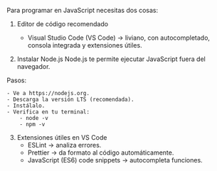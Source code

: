 Para programar en JavaScript necesitas dos cosas:

1. Editor de código recomendado
    - Visual Studio Code (VS Code) → liviano, con autocompletado, consola integrada y extensiones útiles.

2. Instalar Node.js
Node.js te permite ejecutar JavaScript fuera del navegador.

Pasos:

    - Ve a https://nodejs.org.
    - Descarga la versión LTS (recomendada).
    - Instálalo.
    - Verifica en tu terminal:
        - node -v
        - npm -v

3. Extensiones útiles en VS Code
    - ESLint → analiza errores.
    - Prettier → da formato al código automáticamente.
    - JavaScript (ES6) code snippets → autocompleta funciones.

